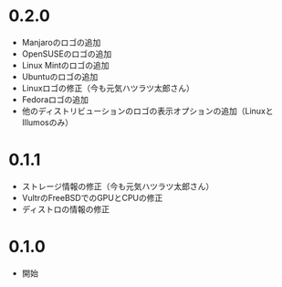 # 0.2.0
* Manjaroのロゴの追加
* OpenSUSEのロゴの追加
* Linux Mintのロゴの追加
* Ubuntuのロゴの追加
* Linuxロゴの修正（今も元気ハツラツ太郎さん）
* Fedoraロゴの追加
* 他のディストリビューションのロゴの表示オプションの追加（LinuxとIllumosのみ）

# 0.1.1
* ストレージ情報の修正（今も元気ハツラツ太郎さん）
* VultrのFreeBSDでのGPUとCPUの修正
* ディストロの情報の修正

# 0.1.0
* 開始
